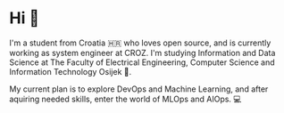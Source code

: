 # Hi 👋

I'm a student from Croatia 🇭🇷 who loves open source, and is currently working as system engineer at CROZ. I'm studying Information and Data Science at The Faculty of Electrical Engineering, Computer Science and Information Technology Osijek 🏫.

My current plan is to explore DevOps and Machine Learning, and after aquiring needed skills, enter the world of MLOps and AIOps. 💻
